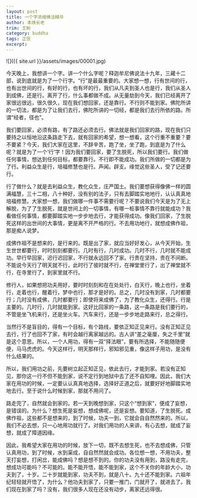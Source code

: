 ```yaml
---
layout: post
title: 一个字浓缩佛法精华
author: 本焕长老
trim: 王盼
category: buddha
tags: 正信
excerpt:
---
```


![]({{ site.url }}/assets/images/00001.jpg)

今天晚上，我想讲一个字。讲一个什么字呢？释迦牟尼佛说法十九年，三藏十二部，说到底就是为了一个行字。“行”是最最重要的。大家想一想，行有世间的行，也有出世间的行，有好的行，也有坏的行，我们从凡夫到圣人也是行，我们从圣人到成佛，还是行。离开了行，什么事都做不成。从无量劫到今天，我们已经离开了家很远很远，很久很久，现在我们想回家，还是靠行。不行则不能到家。佛陀所讲的一切法，都是为了让我们去行，佛陀所讲的一切经，都是我们去行所依的路。所谓“经者，径也”。

我们要回家，必须有路，有了路还必须去行。佛法就是我们回家的路，现在我们只要持之以恒地沿这条路走下去，就有回家的希望，想一想看，这个行重不重要？要不要紧？今天，我们大家在这里，不辞辛苦，跑了坐，坐了跑，到底是为了什么呢？就是为了一个‘行’字！因为我们要回家，要了生脱死，所以我们要行。我们做任何事情，想达到任何目标，都要靠行。不行即不能成功。我们所做的一切都是为了行。利益众生是行，培福修慧也是行。声闻。辟支。缘觉这些圣人，受了记还要行。

行了做什么？就是去利益众生，教化众生，庄严国土。我们要想获得像佛一样的圆满福慧，三十二相，八十种好，没有别的法子，只有去脚踏实地地行，认认真真地培福修慧。大家想一想，我们做哪一件事不需要行呢？不要说我们今天是为了无上解脱，为了了生脱死，就是世间上的一切事情，有哪一桩事情不靠行就能成功？我看做任何事情，都要脚踏实地一步步地去行，才能获得成功。像我们回家，了生脱死这样的出世间的大事情，更是离不开严格的行。不去用功地行，就想成佛作祖，那是痴人说梦。

成佛作祖不是想来的，是行来的。既是出了家，就应当好好发心，从今天开始，生生世世都要行，时时刻刻都要行。几时有行，几时成功。几时不行，几时就不能成功。早行早回家，迟行迟回家，不行就永远回不了家。行贵在坚持，贵在不间断。不能说今天行了明天就不行，此时行了彼时就不行，在禅堂里行了，出了禅堂就不行，在寺里行了，到家里就不行。

修行人，如果想把功夫用好，要时时刻刻和在在处处行，白天行，晚上也行，坐着行，走着也行，醒着行，梦中也行，那才是好的。总之，几时没有到家，几时都要行；几时没有成佛，几时都要行；即使将来成佛了，为了教化众生，还得行。行是主要的。几时行，几时就能到家。这好比回家的一条路，这一条路是我们要行的，不管是坐飞机来行，还是坐火车。汽车来行，还是一步步地走路来行，总之得行。

当然行不是盲目的，得有一个目标，有个路线，要依正知正见来行。没有正知正见去行，行了也回不了家，有时会越行离家越远的。古人讲“差之毫厘，失之千里”就是这个意思。所以，一个人用功，得有一双“择法眼”，要有所选择，不能随随便便，马马虎虎的。今天这样行，明天那样行，邪知邪见重，像这样子用功，是没有什么结果的。

所以，我们用功之前，先要树立起正知正见，依此去行，才能到家。若没有正知见，那你这一行不但不能到家，说不定行到地狱中去了还不自知哩。因此，我们大家在用功的时候，一定要认认真真地选择，选择好正道之后，就要好好地脚踏实地地去行。至于说什么时候到家，那就不用问了。

路走完了，自然就会到家的。若一天到晚想到家，只这个“想到家”，便成了妄想，是错误的。为什么？想生死是妄想，想成佛呢，还是妄想。要知道，了生脱死。成佛作祖，这些都不是想来的，到了时候，功夫一到，它就会自自然然来的。所以，我们不必去想，只一心地用功就行了。对我们用功的人来讲，有心去想，就成了妄想，就成了障道因缘。

因此，我希望大家在用功的时候，放下一切，既不去想生死，也不去想成佛，只管认真用功，到了时候，水到渠成，自自然然就会成功。各位想一想，不用功夫，整天打妄想，打闲岔，能成佛吗？想是想不到的。你的功夫没有用到，路没有走完，想成功可能吗？不可能的。能不能开悟，能不能到家，这个不关你的年龄大小，功夫到了，十岁。二十岁就能到家，功夫不到，就是八十。九十还不能到家。六祖年纪轻轻就开悟了，为什么？他功夫到家了，只要一推门，门就开了，就进去了。我们现在到家了吗？没有，我们很多人现在还没有动步，离家还远得很。
